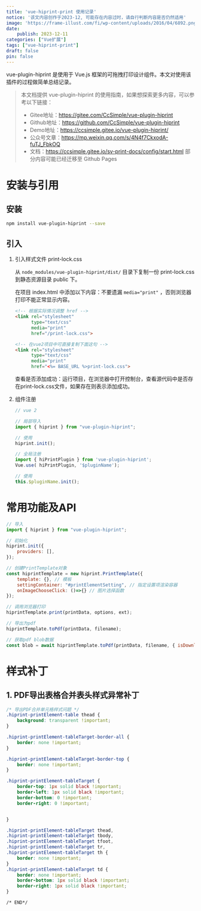 ```yaml
---
title: 'vue-hiprint-print 使用记录'
notice: '该文内容创作于2023-12, 可能存在内容过时，请自行判断内容是否仍然适用'
image: 'https://frame-illust.com/fi/wp-content/uploads/2016/04/6892.png'
date:
    publish: 2023-12-11
categories: ["Vue扩展"]
tags: ["vue-hiprint-print"]
draft: false
pin: false
---
```


vue-plugin-hiprint 是使用于 Vue.js 框架的可拖拽打印设计组件。本文对使用该插件的过程做简单总结记录。

> 本文档提供 vue-plugin-hiprint 的使用指南，如果想探索更多内容，可以参考以下链接：
> - Gitee地址：https://gitee.com/CcSimple/vue-plugin-hiprint 
> - Github地址：https://github.com/CcSimple/vue-plugin-hiprint 
> - Demo地址：https://ccsimple.gitee.io/vue-plugin-hiprint/ 
> - 公众号文章：https://mp.weixin.qq.com/s/4N4f7CkxodA-fuTJ_FbkOQ
> - 文档：https://ccsimple.gitee.io/sv-print-docs/config/start.html 
> 部分内容可能已经迁移至 Github Pages


# 安装与引用

## 安装

```bash
npm install vue-plugin-hiprint --save
```

## 引入

1. 引入样式文件 print-lock.css

    从 `node_modules/vue-plugin-hiprint/dist/` 目录下复制一份 print-lock.css 到静态资源目录 public 下。
    
    在项目 index.html 中添加以下内容：不要遗漏 `media="print"` ，否则浏览器打印不能正常显示内容。

    ```html
    <!-- 根据实际情况调整 href -->
    <link rel="stylesheet"  
          type="text/css" 
          media="print"
          href="/print-lock.css">

    <!-- 在vue2项目中可直接复制下面这句 -->
    <link rel="stylesheet" 
          type="text/css" 
          media="print" 
          href="<%= BASE_URL %>print-lock.css">
    ```

    查看是否添加成功：运行项目，在浏览器中打开控制台，查看源代码中是否存在print-lock.css文件，如果存在则表示添加成功。

2. 组件注册

    ```js
    // vue 2

    // 局部导入
    import { hiprint } from "vue-plugin-hiprint";

    // 使用
    hiprint.init();

    // 全局注册
    import { hiPrintPlugin } from 'vue-plugin-hiprint';
    Vue.use( hiPrintPlugin, '$pluginName');

    // 使用
    this.$pluginName.init();
    ```

# 常用功能及API
```js
// 导入
import { hiprint } from "vue-plugin-hiprint";

// 初始化
hiprint.init({
    providers: [],
});

// 创建PrintTemplate对象
const hiprintTemplate = new hiprint.PrintTemplate({
    template: {}, // 模板
    settingContainer: "#printElementSetting", // 指定设置项渲染容器
    onImageChooseClick: ()=>{} // 图片选择函数
});

// 调用浏览器打印
hiprintTemplate.print(printData, options, ext);

// 导出为pdf
hiprintTemplate.toPdf(printData, filename);

// 获取pdf blob数据
const blob = await hiprintTemplate.toPdf(printData, filename, { isDownload: false});

```

# 样式补丁

## 1. PDF导出表格合并表头样式异常补丁
```css
/* 导出PDF合并单元格样式问题 */
.hiprint-printElement-table thead {
    background: transparent !important;
}

.hiprint-printElement-tableTarget-border-all {
    border: none !important;
}

.hiprint-printElement-tableTarget-border-top {
    border: none !important;
}

.hiprint-printElement-tableTarget {
    border-top: 1px solid black !important;
    border-left: 1px solid black !important;
    border-bottom: 0 !important;
    border-right: 0 !important;


}

.hiprint-printElement-tableTarget thead,
.hiprint-printElement-tableTarget tbody,
.hiprint-printElement-tableTarget tfoot,
.hiprint-printElement-tableTarget tr,
.hiprint-printElement-tableTarget th {
    border: none !important;
}
.hiprint-printElement-tableTarget td {
    border: none !important;
    border-bottom: 1px solid black !important;
    border-right: 1px solid black !important;
}

/* END*/
```